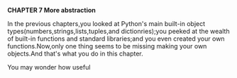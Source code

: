 **CHAPTER 7 More abstraction**

In the previous chapters,you looked at Python's main built-in object types(numbers,strings,lists,tuples,and dictionries);you peeked at the wealth of built-in functions and standard libraries;and you even created your own functions.Now,only one thing seems to be missing making your own objects.And that's what you do in this chapter.

You may wonder how useful

